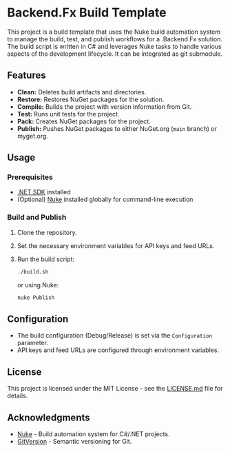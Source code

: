 # Backend.Fx Build Template

This project is a build template that uses the Nuke build automation system to manage the build, test, and publish workflows for a .Backend.Fx solution. The build script is written in C# and leverages Nuke tasks to handle various aspects of the development lifecycle. It can be integrated as git submodule.

## Features

- **Clean:** Deletes build artifacts and directories.
- **Restore:** Restores NuGet packages for the solution.
- **Compile:** Builds the project with version information from Git.
- **Test:** Runs unit tests for the project.
- **Pack:** Creates NuGet packages for the project.
- **Publish:** Pushes NuGet packages to either NuGet.org (`main` branch) or myget.org.

## Usage

### Prerequisites

- [.NET SDK](https://dotnet.microsoft.com/download) installed
- (Optional) [Nuke](https://nuke.build/) installed globally for command-line execution

### Build and Publish

1. Clone the repository.
2. Set the necessary environment variables for API keys and feed URLs.
3. Run the build script:

   ```bash
   ./build.sh
   ```

   or using Nuke:

   ```bash
   nuke Publish
   ```

## Configuration

- The build configuration (Debug/Release) is set via the `Configuration` parameter.
- API keys and feed URLs are configured through environment variables.

## License

This project is licensed under the MIT License - see the [LICENSE.md](LICENSE.md) file for details.

## Acknowledgments

- [Nuke](https://nuke.build/) - Build automation system for C#/.NET projects.
- [GitVersion](https://gitversion.net/) - Semantic versioning for Git.
